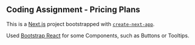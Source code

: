 ## Coding Assignment - Pricing Plans

This is a [Next.js](https://nextjs.org/) project bootstrapped with [`create-next-app`](https://github.com/vercel/next.js/tree/canary/packages/create-next-app).

Used [Bootstrap React](https://react-bootstrap.netlify.app/) for some Components, such as Buttons or Tooltips.


